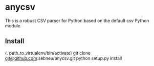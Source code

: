 # anycsv
This is a robust CSV parser for Python based on the default csv Python module.

## Install
(. path_to_virtualenv/bin/activate)
git clone git@github.com:sebneu/anycsv.git
python setup.py install
